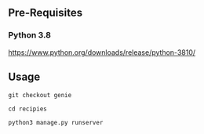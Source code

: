 ## Pre-Requisites

### Python 3.8

https://www.python.org/downloads/release/python-3810/

## Usage

```
git checkout genie
```

```
cd recipies

python3 manage.py runserver
```